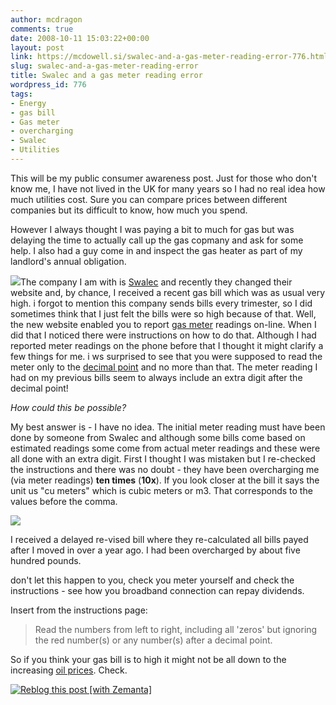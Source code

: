 ```yaml
---
author: mcdragon
comments: true
date: 2008-10-11 15:03:22+00:00
layout: post
link: https://mcdowell.si/swalec-and-a-gas-meter-reading-error-776.html
slug: swalec-and-a-gas-meter-reading-error
title: Swalec and a gas meter reading error
wordpress_id: 776
tags:
- Energy
- gas bill
- Gas meter
- overcharging
- Swalec
- Utilities
---
```


This will be my public consumer awareness post. Just for those who don't know me, I have not lived in the UK for many years so I had no real idea how much utilities cost. Sure you can compare prices between different companies but its difficult to know, how much you spend.

However I always thought I was paying a bit to much for gas but was delaying the time to actually call up the gas copmany and ask for some help. I also had a guy come in and inspect the gas heater as part of my landlord's annual obligation.

[![](https://img.mcdowell.si/2008/10/mainlogoswalec1-1.gif)](http://www.swalec.co.uk/)The company I am with is [Swalec](http://www.swalec.co.uk/) and recently they changed their website and, by chance, I received a recent gas bill which was as usual very high. i forgot to mention this company sends bills every trimester, so I did sometimes think that I just felt the bills were so high because of that. Well, the new website enabled you to report [gas meter](http://en.wikipedia.org/wiki/Gas_meter) readings on-line. When I did that I noticed there were instructions on how to do that. Although I had reported meter readings on the phone before that I thought it might clarify a few things for me. i ws surprised to see that you were supposed to read the meter only to the [decimal point](http://en.wikipedia.org/wiki/Decimal_separator) and no more than that. The meter reading I had on my previous bills seem to always include an extra digit after the decimal point!

_How could this be possible?_

My best answer is - I have no idea. The initial meter reading must have been done by someone from Swalec and although some bills come based on estimated readings some come from actual meter readings and these were all done with an extra digit. First I thought I was mistaken but I re-checked the instructions and there was no doubt - they have been overcharging me (via meter readings) **ten times** (**10x**). If you look closer at the bill it says the unit us "cu meters" which is cubic meters or m3. That corresponds to the values before the comma.

[![](https://img.mcdowell.si/2008/10/gas_meter1-1-300x215.jpg)](https://img.mcdowell.si/2008/10/gas_meter1.jpg)

I received a delayed re-vised bill where they re-calculated all bills payed after I moved in over a year ago. I had been overcharged by about five hundred pounds.

don't let this happen to you, check you meter yourself and check the instructions - see how you broadband connection can repay dividends.

Insert from the instructions page:


<blockquote>Read the numbers from left to right, including all 'zeros' but ignoring the red number(s) or any number(s) after a decimal point.</blockquote>


So if you think your gas bill is to high it might not be all down to the increasing [oil prices](http://en.wikipedia.org/wiki/Price_of_petroleum). Check.


[![Reblog this post [with Zemanta]](http://img.zemanta.com/reblog_e.png?x-id=5c6e3cf8-71bb-4512-8c4b-9821ab9c080b)](http://reblog.zemanta.com/zemified/5c6e3cf8-71bb-4512-8c4b-9821ab9c080b/)
